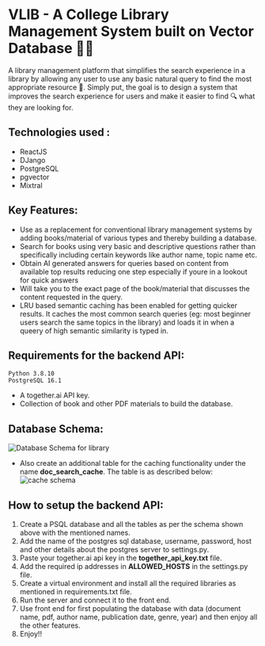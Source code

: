 # VLIB - A College Library Management System built on Vector Database 💪💪
A library management platform that simplifies the search experience in a library by allowing any user to use any basic natural query to find the most appropriate resource 🧠. Simply put, the goal is to design a system that improves the search experience for users and make it easier to find 🔍 what they are looking for.

## Technologies used :
- ReactJS
- DJango
- PostgreSQL
- pgvector
- Mixtral

## Key Features:
- Use as a replacement for conventional library management systems by adding books/material of various types and thereby building a database.
- Search for books using very basic and descriptive questions rather than specifically including certain keywords like author name, topic name etc.
- Obtain AI generated answers for queries based on content from available top results reducing one step especially if youre in a lookout for quick answers
- Will take you to the exact page of the book/material that discusses the content requested in the query.
- LRU based semantic caching has been enabled for getting quicker results. It caches the most common search queries (eg: most beginner users search the same topics in the library) and loads it in when a queery of high semantic similarity is typed in.

## Requirements for the backend API:
```
Python 3.8.10
PostgreSQL 16.1
```
- A together.ai API key.
- Collection of book and other PDF materials to build the database.

## Database Schema:
![Database Schema for library](https://github.com/Gokul-GMenon/VLib-Vector-Database-for-College-Library/assets/76942680/a1d8e443-448d-483b-9ad7-b284bde6a1e6)
- Also create an additional table for the caching functionality under the name **doc_search_cache**. The table is as described below:
![cache schema](https://github.com/Gokul-GMenon/VLib-Vector-Database-for-College-Library/assets/76942680/b4e1c340-315e-4b51-900d-0b186204b9f3)

## How to setup the backend API:
1. Create a PSQL database and all the tables as per the schema shown above with the mentioned names.
2. Add the name of the postgres sql database, username, password, host and other details about the postgres server to settings.py.
3. Paste your together.ai api key in the **together_api_key.txt** file.
4. Add the required ip addresses in **ALLOWED_HOSTS** in the settings.py file.
5. Create a virtual environment and install all the required libraries as mentioned in requirements.txt file.
6. Run the server and connect it to the front end.
7. Use front end for first populating the database with data (document name, pdf, author name, publication date, genre, year)  and then enjoy all the other features.
8. Enjoy!!

